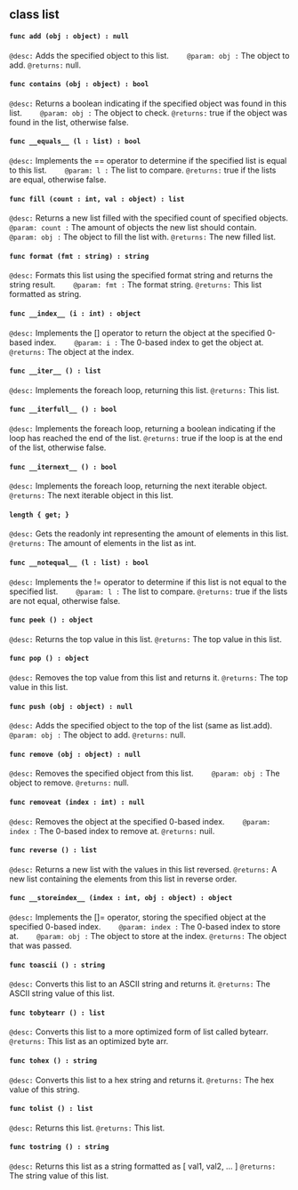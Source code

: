 ## class list

#### ```func add (obj : object) : null```


```@desc:``` Adds the specified object to this list.
```    @param: obj :``` The object to add.
```@returns:``` null.

#### ```func contains (obj : object) : bool```


```@desc:``` Returns a boolean indicating if the specified object was found in this list.
```    @param: obj :``` The object to check.
```@returns:``` true if the object was found in the list, otherwise false.

#### ```func __equals__ (l : list) : bool```


```@desc:``` Implements the == operator to determine if the specified list is equal to this list.
```    @param: l :``` The list to compare.
```@returns:``` true if the lists are equal, otherwise false.

#### ```func fill (count : int, val : object) : list```


```@desc:``` Returns a new list filled with the specified count of specified objects.
```    @param: count :``` The amount of objects the new list should contain.
```    @param: obj :``` The object to fill the list with.
```@returns:``` The new filled list.

#### ```func format (fmt : string) : string```


```@desc:``` Formats this list using the specified format string and returns the string result.
```    @param: fmt :``` The format string.
```@returns:``` This list formatted as string.

#### ```func __index__ (i : int) : object```


```@desc:``` Implements the [] operator to return the object at the specified 0-based index.
```    @param: i :``` The 0-based index to get the object at.
```@returns:``` The object at the index.

#### ```func __iter__ () : list```


```@desc:``` Implements the foreach loop, returning this list.
```@returns:``` This list.

#### ```func __iterfull__ () : bool```


```@desc:``` Implements the foreach loop, returning a boolean indicating if the loop has reached the end of the list.
```@returns:``` true if the loop is at the end of the list, otherwise false.

#### ```func __iternext__ () : bool```


```@desc:``` Implements the foreach loop, returning the next iterable object.
```@returns:``` The next iterable object in this list.

#### ```length { get; }```


```@desc:``` Gets the readonly int representing the amount of elements in this list.
```@returns:``` The amount of elements in the list as int.

#### ```func __notequal__ (l : list) : bool```


```@desc:``` Implements the != operator to determine if this list is not equal to the specified list.
```    @param: l :``` The list to compare.
```@returns:``` true if the lists are not equal, otherwise false.

#### ```func peek () : object```


```@desc:``` Returns the top value in this list.
```@returns:``` The top value in this list.

#### ```func pop () : object```


```@desc:``` Removes the top value from this list and returns it.
```@returns:``` The top value in this list.

#### ```func push (obj : object) : null```


```@desc:``` Adds the specified object to the top of the list (same as list.add).
```    @param: obj :``` The object to add.
```@returns:``` null.

#### ```func remove (obj : object) : null```


```@desc:``` Removes the specified object from this list.
```    @param: obj :``` The object to remove.
```@returns:``` null.

#### ```func removeat (index : int) : null```


```@desc:``` Removes the object at the specified 0-based index.
```    @param: index :``` The 0-based index to remove at.
```@returns:``` nuil.

#### ```func reverse () : list```


```@desc:``` Returns a new list with the values in this list reversed.
```@returns:``` A new list containing the elements from this list in reverse order.

#### ```func __storeindex__ (index : int, obj : object) : object```


```@desc:``` Implements the []= operator, storing the specified object at the specified 0-based index.
```    @param: index :``` The 0-based index to store at.
```    @param: obj :``` The object to store at the index.
```@returns:``` The object that was passed.

#### ```func toascii () : string```


```@desc:``` Converts this list to an ASCII string and returns it.
```@returns:``` The ASCII string value of this list.

#### ```func tobytearr () : list```


```@desc:``` Converts this list to a more optimized form of list called bytearr.
```@returns:``` This list as an optimized byte arr.

#### ```func tohex () : string```


```@desc:``` Converts this list to a hex string and returns it.
```@returns:``` The hex value of this string.

#### ```func tolist () : list```


```@desc:``` Returns this list.
```@returns:``` This list.

#### ```func tostring () : string```


```@desc:``` Returns this list as a string formatted as [ val1, val2, ... ]
```@returns:``` The string value of this list.

